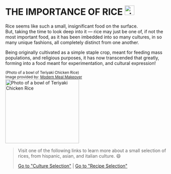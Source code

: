 # THE IMPORTANCE OF RICE <img src="https://i.pinimg.com/564x/4c/0e/df/4c0edf5c95f6592fddbb54f48868a8f8.jpg" alt="rice bowl logo" width="30" height="30">
Rice seems like such a small, insignificant food on the surface.  
But, taking the time to look deep into it — rice may just be one of, if not the most important food, as it has been imbedded into so many cultures, in so many unique fashions, all completely distinct from one another.

Being originally cultivated as a simple staple crop, meant for feeding mass populations, and religious purposes, it has now transcended that greatly, forming into a food meant for experimentation, and cultural expression!

<sub>(Photo of a bowl of Teriyaki Chicken Rice)  
Image provided by: [Modern Meal Makeover](https://modernmealmakeover.com/teriyaki-chicken/)</sub>  
<img src="https://modernmealmakeover.com/wp-content/uploads/2020/10/IMG_6548-4.jpg" alt="Photo of a bowl of Teriyaki Chicken Rice" width="230" height="200">

> Visit one of the following links to learn more about a small selection of rices, from hispanic, asian, and italian culture. 😄
>
> [Go to "Culture Selection"](bowl/Cultures/Culture_Selection.md) | [Go to "Recipe Selection"](Recipes/Recipe_Selection.md)
